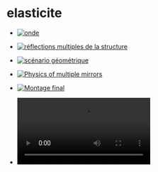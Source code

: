 # elasticite

* [![onde](https://laurentperrinet.github.io/files/2015-10-14_elasticite/onde.png)](https://laurentperrinet.github.io/sciblog/posts/2015-11-29-elasticite-scenario-onde.html)
* [![réflections multiples de la structure](https://laurentperrinet.github.io/files/2015-10-14_elasticite/crabe.png)](https://laurentperrinet.github.io/sciblog/posts/2015-11-02-elasticite-expansion-en-miroir-exploration-parametres.html)
* [![scénario géométrique](https://laurentperrinet.github.io/files/2015-10-14_elasticite/geom.png)](https://laurentperrinet.github.io/sciblog/posts/2015-11-27-elasticite-geometrie.html)
* [![Physics of multiple mirrors](https://laurentperrinet.github.io/files/2015-10-14_elasticite/mirror.png)](https://laurentperrinet.github.io/sciblog/posts/2015-11-02-elasticite-expansion-en-miroir-principes.html)
* [![Montage final](https://laurentperrinet.github.io/files/2015-10-14_elasticite/master.png)](https://laurentperrinet.github.io/sciblog/posts/2015-12-05-elasticite-scenario-final-montage.html)

* ![Image Alt](https://github.com/NaturalPatterns/2016_elasticite/blob/master/files/elastic_fresnel_gauche.mp4)
